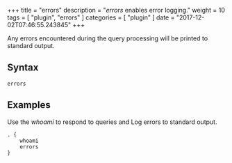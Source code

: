 +++
title = "errors"
description = "*errors* enables error logging."
weight = 10
tags = [ "plugin", "errors" ]
categories = [ "plugin" ]
date = "2017-12-02T07:46:55.243845"
+++

Any errors encountered during the query processing will be printed to standard output.

## Syntax

~~~
errors
~~~

## Examples

Use the *whoami* to respond to queries and Log errors to standard output.

~~~ corefile
. {
    whoami
    errors
}
~~~
